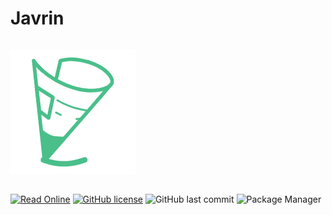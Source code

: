 # Javrin

<p style="display: flex;align-content: center;justify-content: center">

![logo](docs/.vuepress/public/logo.png)
</p>

<p style="display: flex;align-content: center;justify-content: center">

[![Read Online](https://img.shields.io/badge/%E5%9C%A8%E7%BA%BF%E9%98%85%E8%AF%BB-jarvin-yellowgreen)](https://gelald.github.io/javrin/)
[![GitHub license](https://img.shields.io/github/license/gelald/javrin)](https://github.com/gelald/javrin/blob/main/LICENSE)
![GitHub last commit](https://img.shields.io/github/last-commit/gelald/javrin)
![Package Manager](https://img.shields.io/badge/package%20manager-pnpm-blueviolet)

[//]: # ([![GitHub stars]&#40;https://img.shields.io/github/stars/gelald/javrin&#41;]&#40;https://github.com/gelald/javrin/stargazers&#41;)

</p>
